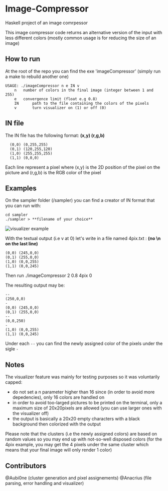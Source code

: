 # Image-Compressor
Haskell project of an image comrpessor

This image compressor code returns an alternative version of the input with less different colors (mostly common usage is for reducing the size of an image)

## How to run
At the root of the repo you can find the exe 'imageCompressor' (simply run a make to rebuild another one)
```
USAGE: ./imageCompressor n e IN v
	n	number of colors in the final image (integer between 1 and 255)
	e	convergence limit (float e.g 0.8)
	IN      path to the file containing the colors of the pixels
	v       turn visualizer on (1) or off (0)

```

## IN file
The IN file has the following format: __(x,y) (r,g,b)__
```
  (0,0) (0,255,255)
  (0,1) (120,255,120)
  (1,0) (255,255,255)
  (1,1) (0,0,0)
```
Each line represent a pixel where (x,y) is the 2D position of the pixel on the picture and (r,g,b) is the RGB color of the pixel

##  Examples
On the sampler folder (/sampler) you can find a creator of IN format that you can run with:
```
cd sampler
./sampler > **filename of your choice**
```

![visualizer example](https://i.ibb.co/0f3Zkpz/image.png)

With the textual output (i.e v at 0) let's write in a file named 4pix.txt : __(no \n on the last line)__
```
(0,0) (245,0,0)
(0,1) (255,0,0)
(1,0) (0,0,255)
(1,1) (0,0,245)
```
Then run ./imageCompressor 2 0.8 4pix 0

The resulting output may be:
```
--
(250,0,0)
-
(0,0) (245,0,0)
(0,1) (255,0,0)
--
(0,0,250)
-
(1,0) (0,0,255)
(1,1) (0,0,245)
```

Under each ```--``` you can find the newly assigned color of the pixels under the sigle ```-```

## Notes
The visualizer feature was mainly for testing purposes so it was voluntarily capped:
- do not set a n parameter higher than 16 since (in order to avoid more depedencies), only 16 colors are handled on
- in order to avoid too-larged pictures to be printed on the terminal, only a maximum size of 20x20pixels are allowed (you can use larger ones with the visualizer off)
- the output is basically a 20x20 empty characters with a black background then colorized with the output

Please note that the clusters (i.e the newly assigned colors) are based on random values so you may end up with not-so-well disposed colors (for the 4pix example, you may get the 4 pixels under the same cluster which means that your final image will only render 1 color)

## Contributors
@Aubi0ne (cluster generation and pixel assignements)
@Anacrius (file parsing, error handling and visualizer)
